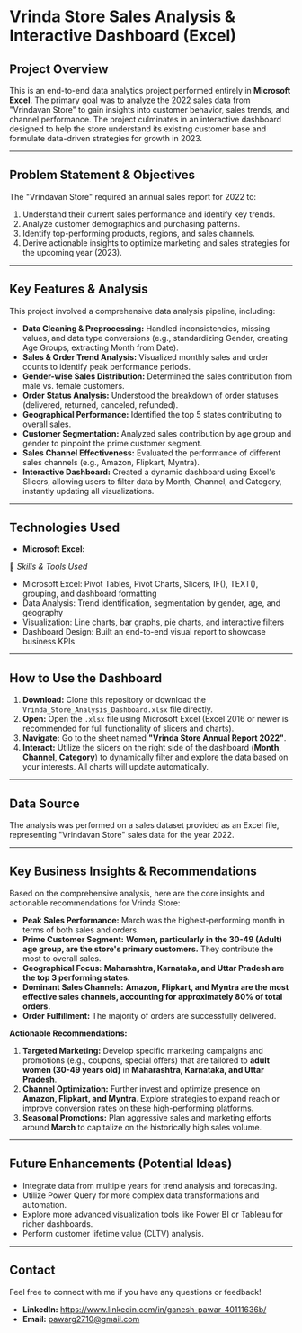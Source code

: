 # Vrinda Store Sales Analysis & Interactive Dashboard (Excel)

## Project Overview

This is an end-to-end data analytics project performed entirely in **Microsoft Excel**. The primary goal was to analyze the 2022 sales data from "Vrindavan Store" to gain insights into customer behavior, sales trends, and channel performance. The project culminates in an interactive dashboard designed to help the store understand its existing customer base and formulate data-driven strategies for growth in 2023.

---

## Problem Statement & Objectives

The "Vrindavan Store" required an annual sales report for 2022 to:
1.  Understand their current sales performance and identify key trends.
2.  Analyze customer demographics and purchasing patterns.
3.  Identify top-performing products, regions, and sales channels.
4.  Derive actionable insights to optimize marketing and sales strategies for the upcoming year (2023).

---

## Key Features & Analysis

This project involved a comprehensive data analysis pipeline, including:

* **Data Cleaning & Preprocessing:** Handled inconsistencies, missing values, and data type conversions (e.g., standardizing Gender, creating Age Groups, extracting Month from Date).
* **Sales & Order Trend Analysis:** Visualized monthly sales and order counts to identify peak performance periods.
* **Gender-wise Sales Distribution:** Determined the sales contribution from male vs. female customers.
* **Order Status Analysis:** Understood the breakdown of order statuses (delivered, returned, canceled, refunded).
* **Geographical Performance:** Identified the top 5 states contributing to overall sales.
* **Customer Segmentation:** Analyzed sales contribution by age group and gender to pinpoint the prime customer segment.
* **Sales Channel Effectiveness:** Evaluated the performance of different sales channels (e.g., Amazon, Flipkart, Myntra).
* **Interactive Dashboard:** Created a dynamic dashboard using Excel's Slicers, allowing users to filter data by Month, Channel, and Category, instantly updating all visualizations.

---

## Technologies Used

* **Microsoft Excel:**

🧰 *Skills & Tools Used* 

- Microsoft Excel: Pivot Tables, Pivot Charts, Slicers, IF(), TEXT(), grouping, and dashboard formatting
- Data Analysis: Trend identification, segmentation by gender, age, and geography
- Visualization: Line charts, bar graphs, pie charts, and interactive filters
- Dashboard Design: Built an end-to-end visual report to showcase business KPIs


---

## How to Use the Dashboard

1.  **Download:** Clone this repository or download the `Vrinda_Store_Analysis_Dashboard.xlsx` file directly.
2.  **Open:** Open the `.xlsx` file using Microsoft Excel (Excel 2016 or newer is recommended for full functionality of slicers and charts).
3.  **Navigate:** Go to the sheet named **"Vrinda Store Annual Report 2022"**.
4.  **Interact:** Utilize the slicers on the right side of the dashboard (**Month**, **Channel**, **Category**) to dynamically filter and explore the data based on your interests. All charts will update automatically.

---

## Data Source

The analysis was performed on a sales dataset provided as an Excel file, representing "Vrindavan Store" sales data for the year 2022.

---

## Key Business Insights & Recommendations

Based on the comprehensive analysis, here are the core insights and actionable recommendations for Vrinda Store:

* **Peak Sales Performance:** March was the highest-performing month in terms of both sales and orders.
* **Prime Customer Segment:** **Women, particularly in the 30-49 (Adult) age group, are the store's primary customers.** They contribute the most to overall sales.
* **Geographical Focus:** **Maharashtra, Karnataka, and Uttar Pradesh are the top 3 performing states.**
* **Dominant Sales Channels:** **Amazon, Flipkart, and Myntra are the most effective sales channels, accounting for approximately 80% of total orders.**
* **Order Fulfillment:** The majority of orders are successfully delivered.

**Actionable Recommendations:**

1.  **Targeted Marketing:** Develop specific marketing campaigns and promotions (e.g., coupons, special offers) that are tailored to **adult women (30-49 years old)** in **Maharashtra, Karnataka, and Uttar Pradesh**.
2.  **Channel Optimization:** Further invest and optimize presence on **Amazon, Flipkart, and Myntra**. Explore strategies to expand reach or improve conversion rates on these high-performing platforms.
3.  **Seasonal Promotions:** Plan aggressive sales and marketing efforts around **March** to capitalize on the historically high sales volume.

---

## Future Enhancements (Potential Ideas)

* Integrate data from multiple years for trend analysis and forecasting.
* Utilize Power Query for more complex data transformations and automation.
* Explore more advanced visualization tools like Power BI or Tableau for richer dashboards.
* Perform customer lifetime value (CLTV) analysis.

---

## Contact

Feel free to connect with me if you have any questions or feedback!

* **LinkedIn:** https://www.linkedin.com/in/ganesh-pawar-40111636b/ 
* **Email:** pawarg2710@gmail.com
